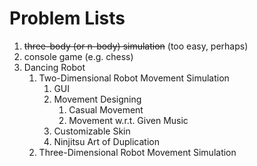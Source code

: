 # Problem Lists 

1. ~~three-body (or n-body) simulation~~ (too easy, perhaps)
2. console game (e.g. chess)
3. Dancing Robot
   1. Two-Dimensional Robot Movement Simulation
      1. GUI
      2. Movement Designing
         1. Casual Movement
         2. Movement w.r.t. Given Music
      3. Customizable Skin
      4. Ninjitsu Art of Duplication
   2. Three-Dimensional Robot Movement Simulation

